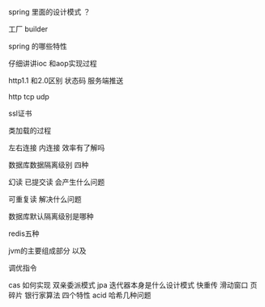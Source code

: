 spring 里面的设计模式  ？

工厂 builder 

spring 的哪些特性

仔细讲讲ioc 和aop实现过程  

http1.1 和2.0区别  状态码 服务端推送 

http tcp udp

ssl证书

类加载的过程 

左右连接 内连接  效率有了解吗

数据库数据隔离级别 四种

幻读 已提交读 会产生什么问题

可重复读  解决什么问题  

数据库默认隔离级别是哪种  

redis五种

jvm的主要组成部分 以及

调优指令 



cas 如何实现   双亲委派模式  jpa 迭代器本身是什么设计模式 快重传 滑动窗口  页碎片 银行家算法  四个特性 acid 哈希几种问题 

